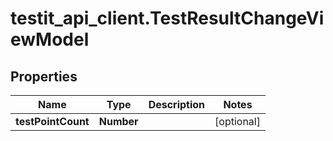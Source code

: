 # testit_api_client.TestResultChangeViewModel

## Properties

Name | Type | Description | Notes
------------ | ------------- | ------------- | -------------
**testPointCount** | **Number** |  | [optional] 


